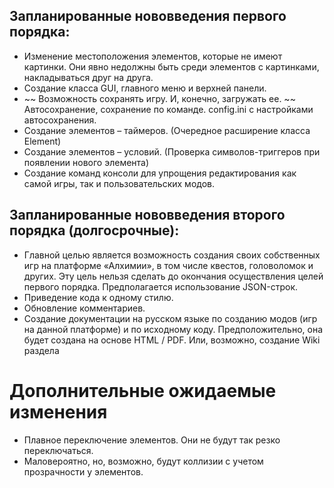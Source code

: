 ## Запланированные нововведения первого порядка:
* Изменение местоположения элементов, которые не имеют картинки. Они явно недолжны быть среди элементов с картинками, накладываться друг на друга.
* Создание класса GUI, главного меню и верхней панели.
* ~~ Возможность сохранять игру. И, конечно, загружать ее. ~~ Автосохранение, сохранение по команде. config.ini с настройками автосохранения.
* Создание элементов – таймеров. (Очередное расширение класса Element)
* Создание элементов – условий. (Проверка символов-триггеров при появлении нового элемента)
* Создание команд консоли для упрощения редактирования как самой игры, так и пользовательских модов.

## Запланированные нововведения второго порядка (долгосрочные):
* Главной целью является возможность создания своих собственных игр на платформе «Алхимии», в том числе квестов, головоломок и других. Эту цель нельзя сделать до окончания осуществления целей первого порядка. Предполагается использование JSON-строк.
* Приведение кода к одному стилю.
* Обновление комментариев.
* Создание документации на русском языке по созданию модов (игр на данной платформе) и по исходному коду. Предположительно, она будет создана на основе HTML / PDF. Или, возможно, создание Wiki раздела

# Дополнительные ожидаемые изменения
* Плавное переключение элементов. Они не будут так резко переключаться.
* Маловероятно, но, возможно, будут коллизии с учетом прозрачности у элементов.